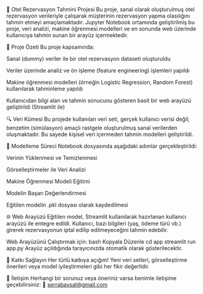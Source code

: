 🏨 Otel Rezervasyon Tahmini Projesi
Bu proje, sanal olarak oluşturulmuş otel rezervasyon verileriyle çalışarak müşterinin rezervasyon yapma olasılığını tahmin etmeyi amaçlamaktadır. Jupyter Notebook ortamında geliştirilmiş bu proje, veri analizi, makine öğrenmesi modelleri ve en sonunda web üzerinde kullanıcıya tahmin sunan bir arayüz içermektedir.

📌 Proje Özeti
Bu proje kapsamında:

Sanal (dummy) veriler ile bir otel rezervasyon dataseti oluşturuldu

Veriler üzerinde analiz ve ön işleme (feature engineering) işlemleri yapıldı

Makine öğrenmesi modelleri (örneğin Logistic Regression, Random Forest) kullanılarak tahminleme yapıldı

Kullanıcıdan bilgi alan ve tahmin sonucunu gösteren basit bir web arayüzü geliştirildi (Streamlit ile)

🔍 Veri Kümesi
Bu projede kullanılan veri seti, gerçek kullanıcı verisi değil; benzetim (simülasyon) amaçlı rastgele oluşturulmuş sanal verilerden oluşmaktadır. Bu sayede kişisel veri içermeden tahmin modelleri geliştirildi.


🤖 Modelleme Süreci
Notebook dosyasında aşağıdaki adımlar gerçekleştirildi:

Verinin Yüklenmesi ve Temizlenmesi

Görselleştirmeler ile Veri Analizi

Makine Öğrenmesi Modeli Eğitimi

Modelin Başarı Değerlendirmesi

Eğitilen modelin .pkl dosyası olarak kaydedilmesi

🌐 Web Arayüzü
Eğitilen model, Streamlit kullanılarak hazırlanan kullanıcı arayüzü ile entegre edildi. Kullanıcı, bazı bilgileri (yaş, ödeme türü vb.) girerek rezervasyonun iptal edilip edilmeyeceğini tahmin edebilir.

Web Arayüzünü Çalıştırmak için:
bash
Kopyala
Düzenle
cd app
streamlit run app.py
Arayüz açıldığında tarayıcınızda otomatik olarak gösterilecektir.

💬 Katkı Sağlayın
Her türlü katkıya açığım! Yeni veri setleri, görselleştirme önerileri veya model iyileştirmeleri gibi her fikir değerlidir.

📧 İletişim
Herhangi bir sorunuz veya öneriniz varsa benimle iletişime geçebilirsiniz:
📩 serrabaysal@gmail.com
